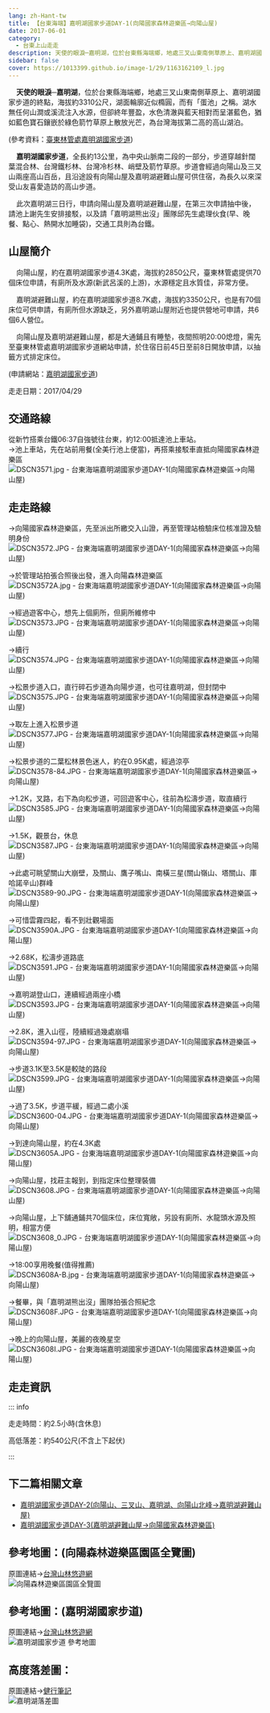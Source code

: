 ```yaml
---
lang: zh-Hant-tw
title: 【台東海端】嘉明湖國家步道DAY-1(向陽國家森林遊樂區→向陽山屋)
date: 2017-06-01
category: 
  - 台東上山走走
description: 天使的眼淚─嘉明湖，位於台東縣海端鄉，地處三叉山東南側草原上、嘉明湖國家步道的終點，海拔約3310公尺，湖面輪廓近似橢圓，而有「蛋池」之稱。湖水無任何山澗或溪流注入水源，但卻終年豐盈，水色清澈與藍天相對而呈湛藍色，猶如藍色寶石鑲嵌於綠色箭竹草原上散放光芒，為台灣海拔第二高的高山湖泊。嘉明湖國家步道，全長約13公里，為中央山脈南二段的一部分，步道穿越針闊葉混合林、台灣鐵杉林、台灣冷杉林、峭壁及箭竹草原。
sidebar: false
cover: https://1013399.github.io/image-1/29/1163162109_l.jpg
---
```


    **天使的眼淚─嘉明湖**，位於台東縣海端鄉，地處三叉山東南側草原上、嘉明湖國家步道的終點，海拔約3310公尺，湖面輪廓近似橢圓，而有「蛋池」之稱。湖水無任何山澗或溪流注入水源，但卻終年豐盈，水色清澈與藍天相對而呈湛藍色，猶如藍色寶石鑲嵌於綠色箭竹草原上散放光芒，為台灣海拔第二高的高山湖泊。

<!-- more -->

(參考資料：[臺東林管處嘉明湖國家步道](http://jmlnt.forest.gov.tw/travelInfo/index.php?parent_id=48))  

    **嘉明湖國家步道**，全長約13公里，為中央山脈南二段的一部分，步道穿越針闊葉混合林、台灣鐵杉林、台灣冷杉林、峭壁及箭竹草原。步道會經過向陽山及三叉山兩座高山百岳，且沿途設有向陽山屋及嘉明湖避難山屋可供住宿，為長久以來深受山友喜愛造訪的高山步道。 

    此次嘉明湖三日行，申請向陽山屋及嘉明湖避難山屋，在第三次申請抽中後，請池上謝先生安排接駁，以及請「嘉明湖熊出沒」團隊邱先生處理伙食(早、晚餐、點心、熱開水加睡袋)，交通工具則為台鐵。

## 山屋簡介
    向陽山屋，約在嘉明湖國家步道4.3K處，海拔約2850公尺，臺東林管處提供70個床位申請，有廁所及水源(新武呂溪的上游)，水源穩定且水質佳，非常方便。  

    嘉明湖避難山屋，約在嘉明湖國家步道8.7K處，海拔約3350公尺，也是有70個床位可供申請，有廁所但水源缺乏，另外嘉明湖山屋附近也提供營地可申請，共6個6人營位。  

    向陽山屋及嘉明湖避難山屋，都是大通鋪且有睡墊，夜間照明20:00熄燈，需先至臺東林管處嘉明湖國家步道網站申請，於住宿日前45日至前8日開放申請，以抽籤方式排定床位。

(申請網站：[嘉明湖國家步道](http://jmlnt.forest.gov.tw/))

走走日期：2017/04/29

## 交通路線
從新竹搭乘台鐵06:37自強號往台東，約12:00抵達池上車站。  
→池上車站，先在站前用餐(全美行池上便當)，再搭乘接駁車直抵向陽國家森林遊樂區  
![DSCN3571.jpg - 台東海端嘉明湖國家步道DAY-1(向陽國家森林遊樂區→向陽山屋)](https://1013399.github.io/image-1/29/1163161216_l.jpg)  

## 走走路線
→向陽國家森林遊樂區，先至派出所繳交入山證，再至管理站檢驗床位核准證及驗明身份  
![DSCN3572.JPG - 台東海端嘉明湖國家步道DAY-1(向陽國家森林遊樂區→向陽山屋)](https://1013399.github.io/image-1/29/1163160179_l.jpg)

→於管理站拍張合照後出發，進入向陽森林遊樂區  
![DSCN3572A.jpg - 台東海端嘉明湖國家步道DAY-1(向陽國家森林遊樂區→向陽山屋)](https://1013399.github.io/image-1/29/1163159995_l.jpg)

→經過遊客中心，想先上個廁所，但廁所維修中  
![DSCN3573.JPG - 台東海端嘉明湖國家步道DAY-1(向陽國家森林遊樂區→向陽山屋)](https://1013399.github.io/image-1/29/1163160756_l.jpg)

→續行  
![DSCN3574.JPG - 台東海端嘉明湖國家步道DAY-1(向陽國家森林遊樂區→向陽山屋)](https://1013399.github.io/image-1/29/1163160359_l.jpg)

→松景步道入口，直行碎石步道為向陽步道，也可往嘉明湖，但封閉中  
![DSCN3575.JPG - 台東海端嘉明湖國家步道DAY-1(向陽國家森林遊樂區→向陽山屋)](https://1013399.github.io/image-1/29/1163160265_l.jpg)

→取左上進入松景步道  
![DSCN3577.JPG - 台東海端嘉明湖國家步道DAY-1(向陽國家森林遊樂區→向陽山屋)](https://1013399.github.io/image-1/29/1163160936_l.jpg)

→松景步道的二葉松林景色迷人，約在0.95K處，經過涼亭  
![DSCN3578-84.JPG - 台東海端嘉明湖國家步道DAY-1(向陽國家森林遊樂區→向陽山屋)](https://1013399.github.io/image-1/29/1163160849_l.jpg)

→1.2K，叉路，右下為向松步道，可回遊客中心，往前為松濤步道，取直續行  
![DSCN3585.JPG - 台東海端嘉明湖國家步道DAY-1(向陽國家森林遊樂區→向陽山屋)](https://1013399.github.io/image-1/29/1163160851_l.jpg)

→1.5K，觀景台，休息  
![DSCN3587.JPG - 台東海端嘉明湖國家步道DAY-1(向陽國家森林遊樂區→向陽山屋)](https://1013399.github.io/image-1/29/1163160760_l.jpg)

→此處可眺望關山大崩壁，及關山、鷹子嘴山、南橫三星(關山嶺山、塔關山、庫哈諾辛山)群峰  
![DSCN3589-90.JPG - 台東海端嘉明湖國家步道DAY-1(向陽國家森林遊樂區→向陽山屋)](https://1013399.github.io/image-1/29/1163161424_l.jpg)

→可惜雲霧四起，看不到壯觀場面  
![DSCN3590A.JPG - 台東海端嘉明湖國家步道DAY-1(向陽國家森林遊樂區→向陽山屋)](https://1013399.github.io/image-1/29/1163160764_l.jpg)

→2.68K，松濤步道路底  
![DSCN3591.JPG - 台東海端嘉明湖國家步道DAY-1(向陽國家森林遊樂區→向陽山屋)](https://1013399.github.io/image-1/29/1163160854_l.jpg)

→嘉明湖登山口，連續經過兩座小橋  
![DSCN3593.JPG - 台東海端嘉明湖國家步道DAY-1(向陽國家森林遊樂區→向陽山屋)](https://1013399.github.io/image-1/29/1163162101_l.jpg)

→2.8K，進入山徑，陸續經過幾處崩塌  
![DSCN3594-97.JPG - 台東海端嘉明湖國家步道DAY-1(向陽國家森林遊樂區→向陽山屋)](https://1013399.github.io/image-1/29/1163162303_l.jpg)

→步道3.1K至3.5K是較陡的路段  
![DSCN3599.JPG - 台東海端嘉明湖國家步道DAY-1(向陽國家森林遊樂區→向陽山屋)](https://1013399.github.io/image-1/29/1163162702_l.jpg)

→過了3.5K，步道平緩，經過二處小溪  
![DSCN3600-04.JPG - 台東海端嘉明湖國家步道DAY-1(向陽國家森林遊樂區→向陽山屋)](https://1013399.github.io/image-1/29/1163161326_l.jpg)

→到達向陽山屋，約在4.3K處  
![DSCN3605A.JPG - 台東海端嘉明湖國家步道DAY-1(向陽國家森林遊樂區→向陽山屋)](https://1013399.github.io/image-1/29/1163162406_l.jpg)

→向陽山屋，找莊主報到，到指定床位整理裝備  
![DSCN3608.JPG - 台東海端嘉明湖國家步道DAY-1(向陽國家森林遊樂區→向陽山屋)](https://1013399.github.io/image-1/29/1163162704_l.jpg)

→向陽山屋，上下舖通鋪共70個床位，床位寬敞，另設有廁所、水龍頭水源及照明，相當方便  
![DSCN3608_0.JPG - 台東海端嘉明湖國家步道DAY-1(向陽國家森林遊樂區→向陽山屋)](https://1013399.github.io/image-1/29/1163162205_l.jpg)

→18:00享用晚餐(值得推薦)  
![DSCN3608A-B.jpg - 台東海端嘉明湖國家步道DAY-1(向陽國家森林遊樂區→向陽山屋)](https://1013399.github.io/image-1/29/1163162804_l.jpg)

→餐畢，與「嘉明湖熊出沒」團隊拍張合照紀念  
![DSCN3608F.JPG - 台東海端嘉明湖國家步道DAY-1(向陽國家森林遊樂區→向陽山屋)](https://1013399.github.io/image-1/29/1163162604_l.jpg)

→晚上的向陽山屋，美麗的夜晚星空  
![DSCN3608I.JPG - 台東海端嘉明湖國家步道DAY-1(向陽國家森林遊樂區→向陽山屋)](https://1013399.github.io/image-1/29/1163162109_l.jpg)

## 走走資訊
::: info

走走時間：約2.5小時(含休息)

高低落差：約540公尺(不含上下起伏)

:::


## 下二篇相關文章
- [嘉明湖國家步道DAY-2(向陽山、三叉山、嘉明湖、向陽山北峰→嘉明湖避難山屋)](/posts/post-28-2017-06-02.html)
- [嘉明湖國家步道DAY-3(嘉明湖避難山屋→向陽國家森林遊樂區)](/posts/post-27-2017-06-03.html)

## 參考地圖：(向陽森林遊樂區園區全覽圖)  
原圖連結→[台灣山林悠遊網](http://ge-lab-211.ceci.com.tw/99131/RA/RA_1_1.aspx?RA_ID=0700002)  
![向陽森林遊樂區園區全覽圖](https://1013399.github.io/image-1/29/1163162905_l.jpg)

## 參考地圖：(嘉明湖國家步道)  
原圖連結→[台灣山林悠遊網](http://recreation.forest.gov.tw/askformonhouse/Askmain.aspx)  
![嘉明湖國家步道 參考地圖](https://1013399.github.io/image-1/29/1163161912_l.jpg)

## 高度落差圖：  
原圖連結→[健行筆記](http://tw.hiking.biji.co/index.php?q=trail&act=detail&id=347)  
![嘉明湖落差圖](https://1013399.github.io/image-1/29/1163163007_l.jpg)